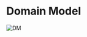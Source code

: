 # Domain Model

![DM](https://cdn.discordapp.com/attachments/860864369586601999/906581184123924510/Capture111.JPG)